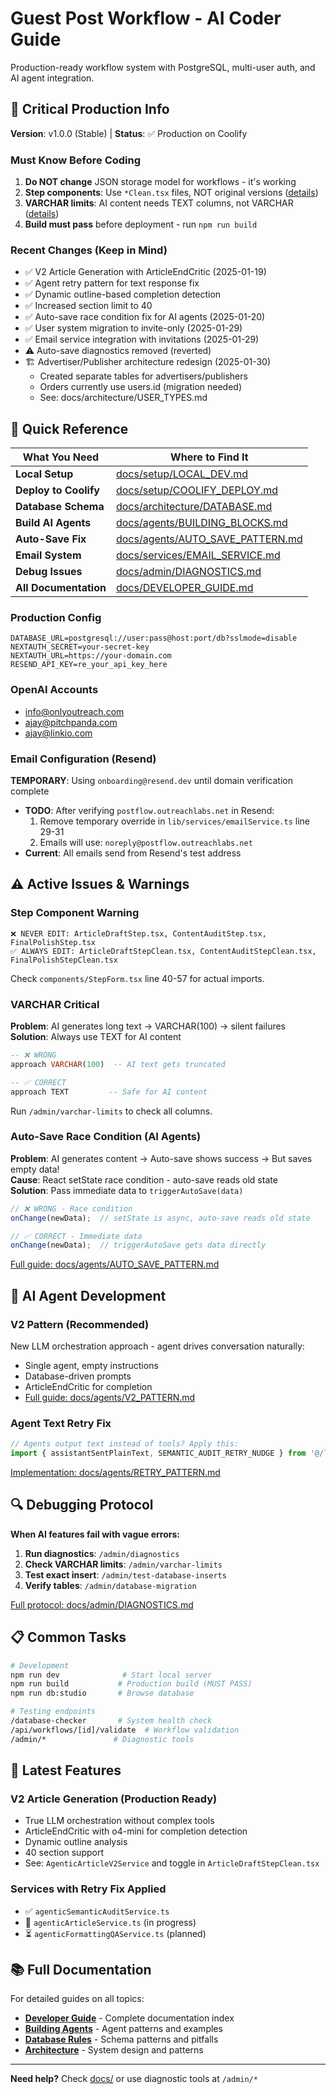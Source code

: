 # Guest Post Workflow - AI Coder Guide

Production-ready workflow system with PostgreSQL, multi-user auth, and AI agent integration.

## 🚨 Critical Production Info

**Version**: v1.0.0 (Stable) | **Status**: ✅ Production on Coolify

### Must Know Before Coding
1. **Do NOT change** JSON storage model for workflows - it's working
2. **Step components**: Use `*Clean.tsx` files, NOT original versions ([details](#step-component-warning))
3. **VARCHAR limits**: AI content needs TEXT columns, not VARCHAR ([details](#varchar-critical))
4. **Build must pass** before deployment - run `npm run build`

### Recent Changes (Keep in Mind)
- ✅ V2 Article Generation with ArticleEndCritic (2025-01-19)
- ✅ Agent retry pattern for text response fix
- ✅ Dynamic outline-based completion detection
- ✅ Increased section limit to 40
- ✅ Auto-save race condition fix for AI agents (2025-01-20)
- ✅ User system migration to invite-only (2025-01-29)
- ✅ Email service integration with invitations (2025-01-29)
- ⚠️ Auto-save diagnostics removed (reverted)
- 🏗️ Advertiser/Publisher architecture redesign (2025-01-30)
  - Created separate tables for advertisers/publishers
  - Orders currently use users.id (migration needed)
  - See: docs/architecture/USER_TYPES.md

## 🔧 Quick Reference

| What You Need | Where to Find It |
|--------------|------------------|
| **Local Setup** | [docs/setup/LOCAL_DEV.md](docs/setup/LOCAL_DEV.md) |
| **Deploy to Coolify** | [docs/setup/COOLIFY_DEPLOY.md](docs/setup/COOLIFY_DEPLOY.md) |
| **Database Schema** | [docs/architecture/DATABASE.md](docs/architecture/DATABASE.md) |
| **Build AI Agents** | [docs/agents/BUILDING_BLOCKS.md](docs/agents/BUILDING_BLOCKS.md) |
| **Auto-Save Fix** | [docs/agents/AUTO_SAVE_PATTERN.md](docs/agents/AUTO_SAVE_PATTERN.md) |
| **Email System** | [docs/services/EMAIL_SERVICE.md](docs/services/EMAIL_SERVICE.md) |
| **Debug Issues** | [docs/admin/DIAGNOSTICS.md](docs/admin/DIAGNOSTICS.md) |
| **All Documentation** | [docs/DEVELOPER_GUIDE.md](docs/DEVELOPER_GUIDE.md) |

### Production Config
```env
DATABASE_URL=postgresql://user:pass@host:port/db?sslmode=disable
NEXTAUTH_SECRET=your-secret-key
NEXTAUTH_URL=https://your-domain.com
RESEND_API_KEY=re_your_api_key_here
```

### OpenAI Accounts
- info@onlyoutreach.com
- ajay@pitchpanda.com  
- ajay@linkio.com

### Email Configuration (Resend)
**TEMPORARY**: Using `onboarding@resend.dev` until domain verification complete
- **TODO**: After verifying `postflow.outreachlabs.net` in Resend:
  1. Remove temporary override in `lib/services/emailService.ts` line 29-31
  2. Emails will use: `noreply@postflow.outreachlabs.net`
- **Current**: All emails send from Resend's test address

## ⚠️ Active Issues & Warnings

### Step Component Warning
```
❌ NEVER EDIT: ArticleDraftStep.tsx, ContentAuditStep.tsx, FinalPolishStep.tsx
✅ ALWAYS EDIT: ArticleDraftStepClean.tsx, ContentAuditStepClean.tsx, FinalPolishStepClean.tsx
```
Check `components/StepForm.tsx` line 40-57 for actual imports.

### VARCHAR Critical
**Problem**: AI generates long text → VARCHAR(100) → silent failures  
**Solution**: Always use TEXT for AI content
```sql
-- ❌ WRONG
approach VARCHAR(100)  -- AI text gets truncated

-- ✅ CORRECT  
approach TEXT         -- Safe for AI content
```
Run `/admin/varchar-limits` to check all columns.

### Auto-Save Race Condition (AI Agents)
**Problem**: AI generates content → Auto-save shows success → But saves empty data!  
**Cause**: React setState race condition - auto-save reads old state  
**Solution**: Pass immediate data to `triggerAutoSave(data)`
```typescript
// ❌ WRONG - Race condition
onChange(newData);  // setState is async, auto-save reads old state

// ✅ CORRECT - Immediate data
onChange(newData);  // triggerAutoSave gets data directly
```
[Full guide: docs/agents/AUTO_SAVE_PATTERN.md](docs/agents/AUTO_SAVE_PATTERN.md)

## 🤖 AI Agent Development

### V2 Pattern (Recommended)
New LLM orchestration approach - agent drives conversation naturally:
- Single agent, empty instructions
- Database-driven prompts
- ArticleEndCritic for completion
- [Full guide: docs/agents/V2_PATTERN.md](docs/agents/V2_PATTERN.md)

### Agent Text Retry Fix
```typescript
// Agents output text instead of tools? Apply this:
import { assistantSentPlainText, SEMANTIC_AUDIT_RETRY_NUDGE } from '@/lib/utils/agentUtils';
```
[Implementation: docs/agents/RETRY_PATTERN.md](docs/agents/RETRY_PATTERN.md)

## 🔍 Debugging Protocol

**When AI features fail with vague errors:**

1. **Run diagnostics**: `/admin/diagnostics`
2. **Check VARCHAR limits**: `/admin/varchar-limits` 
3. **Test exact insert**: `/admin/test-database-inserts`
4. **Verify tables**: `/admin/database-migration`

[Full protocol: docs/admin/DIAGNOSTICS.md](docs/admin/DIAGNOSTICS.md)

## 📋 Common Tasks

```bash
# Development
npm run dev              # Start local server
npm run build           # Production build (MUST PASS)
npm run db:studio       # Browse database

# Testing endpoints
/database-checker       # System health check
/api/workflows/[id]/validate  # Workflow validation
/admin/*               # Diagnostic tools
```

## 🚀 Latest Features

### V2 Article Generation (Production Ready)
- True LLM orchestration without complex tools
- ArticleEndCritic with o4-mini for completion detection  
- Dynamic outline analysis
- 40 section support
- See: `AgenticArticleV2Service` and toggle in `ArticleDraftStepClean.tsx`

### Services with Retry Fix Applied
- ✅ `agenticSemanticAuditService.ts`
- 🔄 `agenticArticleService.ts` (in progress)
- ⏳ `agenticFormattingQAService.ts` (planned)


## 📚 Full Documentation

For detailed guides on all topics:
- **[Developer Guide](docs/DEVELOPER_GUIDE.md)** - Complete documentation index
- **[Building Agents](docs/agents/)** - Agent patterns and examples
- **[Database Rules](docs/db/)** - Schema patterns and pitfalls
- **[Architecture](docs/architecture/)** - System design and patterns

---

**Need help?** Check [docs/](docs/) or use diagnostic tools at `/admin/*`